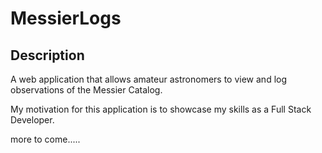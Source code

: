 # MessierLogs

## Description

A web application that allows amateur astronomers to view and log observations of the Messier Catalog.

My motivation for this application is to showcase my skills as a Full Stack Developer.

more to come.....
